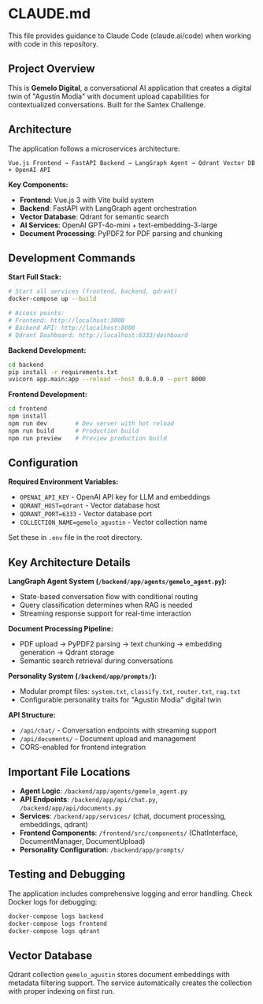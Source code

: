 # CLAUDE.md

This file provides guidance to Claude Code (claude.ai/code) when working with code in this repository.

## Project Overview

This is **Gemelo Digital**, a conversational AI application that creates a digital twin of "Agustín Modia" with document upload capabilities for contextualized conversations. Built for the Santex Challenge.

## Architecture

The application follows a microservices architecture:
```
Vue.js Frontend → FastAPI Backend → LangGraph Agent → Qdrant Vector DB + OpenAI API
```

**Key Components:**
- **Frontend**: Vue.js 3 with Vite build system
- **Backend**: FastAPI with LangGraph agent orchestration
- **Vector Database**: Qdrant for semantic search
- **AI Services**: OpenAI GPT-4o-mini + text-embedding-3-large
- **Document Processing**: PyPDF2 for PDF parsing and chunking

## Development Commands

**Start Full Stack:**
```bash
# Start all services (frontend, backend, qdrant)
docker-compose up --build

# Access points:
# Frontend: http://localhost:3000
# Backend API: http://localhost:8000
# Qdrant Dashboard: http://localhost:6333/dashboard
```

**Backend Development:**
```bash
cd backend
pip install -r requirements.txt
uvicorn app.main:app --reload --host 0.0.0.0 --port 8000
```

**Frontend Development:**
```bash
cd frontend
npm install
npm run dev        # Dev server with hot reload
npm run build      # Production build
npm run preview    # Preview production build
```

## Configuration

**Required Environment Variables:**
- `OPENAI_API_KEY` - OpenAI API key for LLM and embeddings
- `QDRANT_HOST=qdrant` - Vector database host
- `QDRANT_PORT=6333` - Vector database port  
- `COLLECTION_NAME=gemelo_agustin` - Vector collection name

Set these in `.env` file in the root directory.

## Key Architecture Details

**LangGraph Agent System (`/backend/app/agents/gemelo_agent.py`):**
- State-based conversation flow with conditional routing
- Query classification determines when RAG is needed
- Streaming response support for real-time interaction

**Document Processing Pipeline:**
- PDF upload → PyPDF2 parsing → text chunking → embedding generation → Qdrant storage
- Semantic search retrieval during conversations

**Personality System (`/backend/app/prompts/`):**
- Modular prompt files: `system.txt`, `classify.txt`, `router.txt`, `rag.txt`
- Configurable personality traits for "Agustín Modia" digital twin

**API Structure:**
- `/api/chat/` - Conversation endpoints with streaming support
- `/api/documents/` - Document upload and management
- CORS-enabled for frontend integration

## Important File Locations

- **Agent Logic**: `/backend/app/agents/gemelo_agent.py`
- **API Endpoints**: `/backend/app/api/chat.py`, `/backend/app/api/documents.py`  
- **Services**: `/backend/app/services/` (chat, document processing, embeddings, qdrant)
- **Frontend Components**: `/frontend/src/components/` (ChatInterface, DocumentManager, DocumentUpload)
- **Personality Configuration**: `/backend/app/prompts/`

## Testing and Debugging

The application includes comprehensive logging and error handling. Check Docker logs for debugging:
```bash
docker-compose logs backend
docker-compose logs frontend
docker-compose logs qdrant
```

## Vector Database

Qdrant collection `gemelo_agustin` stores document embeddings with metadata filtering support. The service automatically creates the collection with proper indexing on first run.